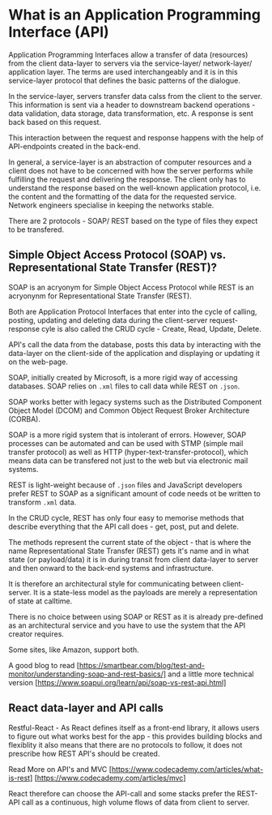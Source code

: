 # What is an Application Programming Interface (API)

Application Programming Interfaces allow a transfer of data (resources) from the client data-layer to servers via the service-layer/ network-layer/ application layer. The terms are used interchangeably and it is in this service-layer protocol that defines the basic patterns of the dialogue.

In the service-layer, servers transfer data calss from the client to the server. This information is sent via a header to downstream backend operations - data validation, data storage, data transformation, etc. A response is sent back based on this request.

This interaction between the request and response happens with the help of API-endpoints created in the back-end.

In general, a service-layer is an abstraction of computer resources and a client does not have to be concerned with how the server performs while fulfilling the request and delivering the response. The client only has to understand the response based on the well-known application protocol, i.e. the content and the formatting of the data for the requested service. Network engineers specialise in keeping the networks stable.

There are 2 protocols - SOAP/ REST based on the type of files they expect to be transfered.

## Simple Object Access Protocol (SOAP) vs. Representational State Transfer (REST)?

SOAP is an acryonym for Simple Object Access Protocol while REST is an acryonynm for Representational State Transfer (REST).

Both are Application Protocol Interfaces that enter into the cycle of calling, posting, updating and deleting data during the client-server request-response cyle is also called the CRUD cycle - Create, Read, Update, Delete.

API's call the data from the database, posts this data by interacting with the data-layer on the client-side of the application and displaying or updating it on the web-page.

SOAP, initially created by Microsoft, is a more rigid way of accessing databases. SOAP relies on `.xml` files to call data while REST on `.json`.

SOAP works better with legacy systems such as the Distributed Component Object Model (DCOM) and Common Object Request Broker Architecture (CORBA).

SOAP is a more rigid system that is intolerant of errors. However, SOAP processes can be automated and can be used with STMP (simple mail transfer protocol) as well as HTTP (hyper-text-transfer-protocol), which means data can be transfered not just to the web but via electronic mail systems.

REST is light-weight because of `.json` files and JavaScript developers prefer REST to SOAP as a significant amount of code needs ot be written to transform `.xml` data.

In the CRUD cycle, REST has only four easy to memorise methods that describe everything that the API call does - get, post, put and delete.

The methods represent the current state of the object - that is where the name Representational State Transfer (REST) gets it's name and in what state (or payload/data) it is in during transit from client data-layer to server and then onward to the back-end systems and infrastructure.

It is therefore an architectural style for communicating between client-server. It is a state-less model as the payloads are merely a representation of state at calltime.

There is no choice between using SOAP or REST as it is already pre-defined as an architectural service and you have to use the system that the API creator requires.

Some sites, like Amazon, support both.

A good blog to read [https://smartbear.com/blog/test-and-monitor/understanding-soap-and-rest-basics/] and a little more technical version [https://www.soapui.org/learn/api/soap-vs-rest-api.html]

## React data-layer and API calls

Restful-React - As React defines itself as a front-end library, it allows users to figure out what works best for the app - this provides building blocks and flexiblity it also means that there are no protocols to follow, it does not prescribe how REST API's should be created.

Read More on API's and MVC [https://www.codecademy.com/articles/what-is-rest] [https://www.codecademy.com/articles/mvc]

React therefore can choose the API-call and some stacks prefer the REST-API call as a continuous, high volume flows of data from client to server.
